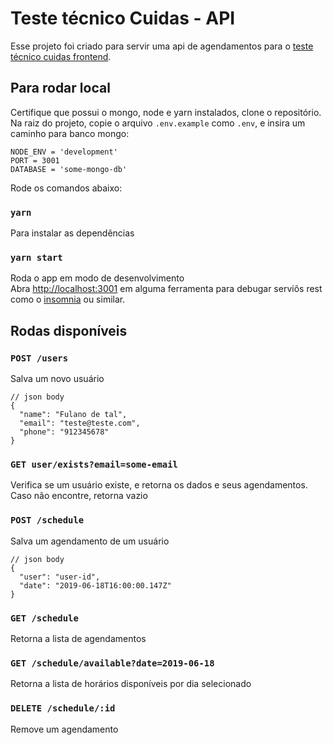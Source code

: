# Teste técnico Cuidas - API

Esse projeto foi criado para servir uma api de agendamentos para
o [teste técnico cuidas frontend](https://github.com/raphaellopes/cuidas-frontend).

## Para rodar local

Certifique que possui o mongo, node e yarn instalados, clone o repositório.
Na raiz do projeto, copie o arquivo `.env.example` como `.env`, e insira um caminho para banco mongo:

```
NODE_ENV = 'development'
PORT = 3001
DATABASE = 'some-mongo-db'
```

Rode os comandos abaixo:

### `yarn`

Para instalar as dependências

### `yarn start`

Roda o app em modo de desenvolvimento<br>
Abra [http://localhost:3001](http://localhost:3001) em alguma ferramenta
para debugar serviõs rest como o [insomnia](https://insomnia.rest/) ou
similar.


## Rodas disponíveis

### `POST /users`

Salva um novo usuário

```
// json body
{
  "name": "Fulano de tal",
  "email": "teste@teste.com",
  "phone": "912345678"
}
```

### `GET user/exists?email=some-email`

Verifica se um usuário existe, e retorna os dados e seus agendamentos. 
Caso não encontre, retorna vazio

### `POST /schedule`

Salva um agendamento de um usuário

```
// json body
{
  "user": "user-id",
  "date": "2019-06-18T16:00:00.147Z"
}
```

### `GET /schedule`

Retorna a lista de agendamentos

### `GET /schedule/available?date=2019-06-18`

Retorna a lista de horários disponíveis por dia selecionado

### `DELETE /schedule/:id`

Remove um agendamento
